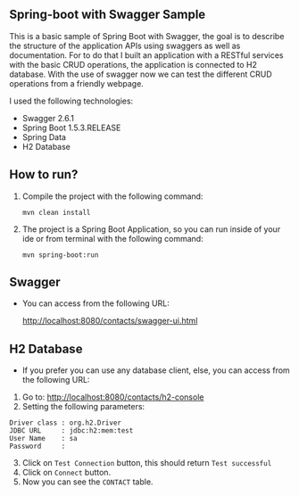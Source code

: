 Spring-boot with Swagger Sample
---

This is a basic sample of Spring Boot with Swagger, the goal is to describe the structure of the application APIs using swaggers as well as documentation. For to do that I built an application with a RESTful services with the basic CRUD operations, the application is connected to H2 database. With the use of swagger now we can test the different CRUD operations from a friendly webpage.

I used the following technologies:
* Swagger 2.6.1
* Spring Boot 1.5.3.RELEASE
* Spring Data
* H2 Database

How to run?
---

1. Compile the project with the following command:

   ```mvn clean install```

2. The project is a Spring Boot Application, so you can run inside of your ide or from terminal with the following command:

   ```mvn spring-boot:run```

Swagger
---

* You can access from the following URL:

    [http://localhost:8080/contacts/swagger-ui.html][1]


H2 Database
---

* If you prefer you can use any database client, else, you can access from the following URL:

1. Go to: [http://localhost:8080/contacts/h2-console][2]
2. Setting the following parameters:
```
Driver class : org.h2.Driver
JDBC URL     : jdbc:h2:mem:test
User Name    : sa
Password     :
```
3. Click on `Test Connection` button, this should return `Test successful`
4. Click on `Connect` button.
5. Now you can see the `CONTACT` table.


[1]: http://localhost:8080/contacts/swagger-ui.html
[2]: http://localhost:8080/contacts/h2-console
